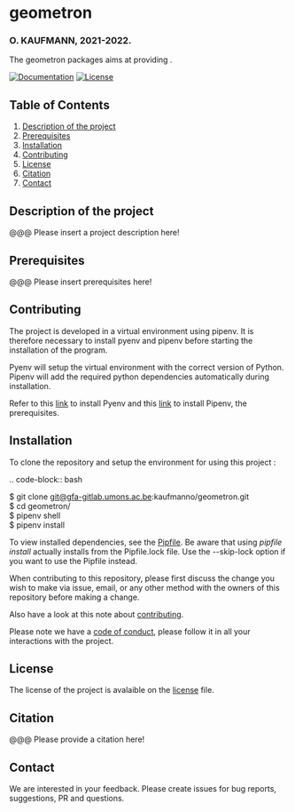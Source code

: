 # geometron  
### O. KAUFMANN, 2021-2022.  
  
The geometron packages aims at providing .

[![Documentation](https://readthedocs.org/projects/geometron/badge/?version=latest)](https://geometron.readthedocs.io/en/latest/?badge=latest
)
[![License](https://img.shields.io/badge/License-GPLv3-blue.svg)](https://www.gnu.org/licenses/gpl-3.0)


## Table of Contents
1. [Description of the project](#Description-of-the-project)
2. [Prerequisites](#Prerequisites)
3. [Installation](#Installation)
4. [Contributing](#Contributing)
5. [License](#License)
6. [Citation](#Citation)
7. [Contact](#Contact)

## Description of the project <a name="Description-of-the-project"></a>

@@@ Please insert a project description here!  

## Prerequisites <a name="Prerequisites"></a>

@@@ Please insert prerequisites here!

## Contributing <a name="Contributing"></a>

The project is developed in a virtual environment using pipenv. It is therefore necessary to install pyenv and pipenv before starting the installation of the program.  

Pyenv will setup the virtual environment with the correct version of Python. Pipenv will add the required python dependencies automatically during installation.  

Refer to this [link](https://github.com/pyenv/pyenv-installer) to install Pyenv and this [link](https://pipenv.pypa.io/en/latest/install/) to install Pipenv, the prerequisites.  
## Installation <a name="Installation"></a>
To clone the repository and setup the environment for using this project :

.. code-block:: bash 

   $  git clone git@gfa-gitlab.umons.ac.be:kaufmanno/geometron.git  
   $  cd geometron/  
   $  pipenv shell  
   $  pipenv install   

To view installed dependencies, see the [Pipfile](https://gfa-gitlab.umons.ac.be/kaufmanno/geometron/blob/master/Pipfile). Be aware that using *pipfile install* actually installs from the Pipfile.lock file. Use the --skip-lock option if you want to use the Pipfile instead.

When contributing to this repository, please first discuss the change you wish to make via issue, email, or any other method with the owners of this repository before making a change.

Also have a look at this note about [contributing](https://gfa-gitlab.umons.ac.be/kaufmanno/geometron/blob/master/CONTRIBUTING.md).  

Please note we have a [code of conduct](https://gfa-gitlab.umons.ac.be/kaufmanno/geometron/blob/master/CODE_OF_CONDUCT.md), please follow it in all your interactions with the project.  


## License <a name="License"></a>

The license of the project is avalaible on the [license](https://gfa-gitlab.umons.ac.be/kaufmanno/geometron/blob/master/LICENSE) file.  

## Citation <a name="Citation"></a>

@@@ Please provide a citation here!  

## Contact <a name="Contact"></a>

We are interested in your feedback. Please create issues for bug reports, suggestions, PR and questions.  
